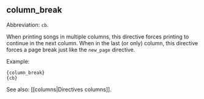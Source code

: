 ## column_break

Abbreviation: `cb`.

When printing songs in multiple columns, this directive forces printing to continue in the next column. When in the last (or only) column, this directive forces a page break just like the `new_page` directive.

Example:

    {column_break}
    {cb}

See also: [[columns|Directives columns]].